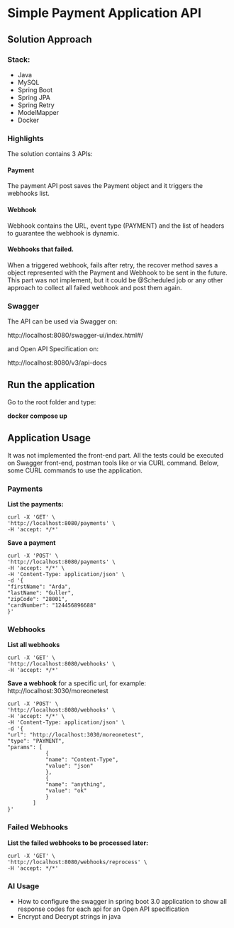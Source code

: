 # Simple Payment Application API

## Solution Approach

### Stack:
* Java 
* MySQL
* Spring Boot
* Spring JPA
* Spring Retry
* ModelMapper
* Docker

### Highlights

The solution contains 3 APIs:

#### Payment
The payment API post saves the Payment object and it triggers the webhooks list.

#### Webhook
Webhook contains the URL, event type (PAYMENT) and the list of headers to guarantee the webhook is dynamic.

#### Webhooks that failed.
When a triggered webhook, fails after retry, the recover method saves a object represented with the Payment and Webhook to be sent in the future.
This part was not implement, but it could be @Scheduled job or any other approach to collect all failed webhook and post them again.

### Swagger
The API can be used via Swagger on:

http://localhost:8080/swagger-ui/index.html#/

and Open API Specification on:

http://localhost:8080/v3/api-docs

## Run the application

Go to the root folder and type:

**docker compose up**

## Application Usage

It was not implemented the front-end part.
All the tests could be executed on Swagger front-end, postman tools like or via CURL command.
Below, some CURL commands to use the application.

### Payments
**List the payments:**
```console
curl -X 'GET' \
'http://localhost:8080/payments' \
-H 'accept: */*'
```
**Save a payment**
```console
curl -X 'POST' \
'http://localhost:8080/payments' \
-H 'accept: */*' \
-H 'Content-Type: application/json' \
-d '{
"firstName": "Arda",
"lastName": "Guller",
"zipCode": "28001",
"cardNumber": "124456896688"
}'
```
### Webhooks

**List all webhooks**
```console
curl -X 'GET' \
'http://localhost:8080/webhooks' \
-H 'accept: */*'
```

**Save a webhook** for a specific url, for example: 
http://localhost:3030/moreonetest
```console
curl -X 'POST' \
'http://localhost:8080/webhooks' \
-H 'accept: */*' \
-H 'Content-Type: application/json' \
-d '{
"url": "http://localhost:3030/moreonetest",
"type": "PAYMENT",
"params": [
            {
            "name": "Content-Type",
            "value": "json"
            },
            {
            "name": "anything",
            "value": "ok"
            }
        ]
}'
```
### Failed Webhooks
**List the failed webhooks to be processed later:**
```console
curl -X 'GET' \
'http://localhost:8080/webhooks/reprocess' \
-H 'accept: */*'
```

### AI Usage

* How to configure the swagger in spring boot 3.0 application to show all response codes for each api for an Open API specification
* Encrypt and Decrypt strings in java
